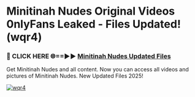 # Minitinah Nudes Original Videos 0nlyFans Leaked - Files Updated! (wqr4)

<h3>🔴 CLICK HERE 🌐==►► <a href="https://tinyurl.com/4seja8ks" rel="nofollow">Minitinah Nudes Updated Files</a></h3>

Get Minitinah Nudes and all content. Now you can access all videos and pictures of Minitinah Nudes. New Updated Files 2025!

[![wqr4](https://i.imgur.com/EWjZXRe.gif)](https://tinyurl.com/4seja8ks)
